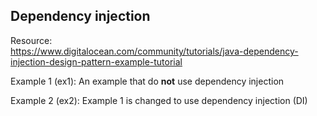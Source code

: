 
## Dependency injection

Resource: \
https://www.digitalocean.com/community/tutorials/java-dependency-injection-design-pattern-example-tutorial


Example 1 (ex1): An example that do **not** use dependency injection

Example 2 (ex2): Example 1 is changed to use dependency injection (DI)